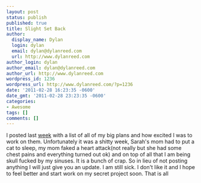 ```yaml
---
layout: post
status: publish
published: true
title: Slight Set Back
author:
  display_name: Dylan
  login: dylan
  email: dylan@dylanreed.com
  url: http://www.dylanreed.com
author_login: dylan
author_email: dylan@dylanreed.com
author_url: http://www.dylanreed.com
wordpress_id: 1236
wordpress_url: http://www.dylanreed.com/?p=1236
date: '2011-02-28 16:23:35 -0600'
date_gmt: '2011-02-28 23:23:35 -0600'
categories:
- Awesome
tags: []
comments: []
---
```

<p>I posted last <a href="http://www.dylanreed.com/2011/02/22/this-weeks-plan/">week</a> with a list of all of my big plans and how excited I was to work on them.&nbsp;Unfortunately&nbsp;it was a shitty week, Sarah's mom had to put a cat to sleep, my mom faked a heart attack(not really but she had some chest pains and everything turned out ok) and on top of all that I am being skull fucked by my sinuses. It is a bunch of crap. So in&nbsp;lieu&nbsp;of not posting anything I will just give you an update. I am still sick. I don't like it and I hope to feel better and start work on my secret project soon. That is all</p>
